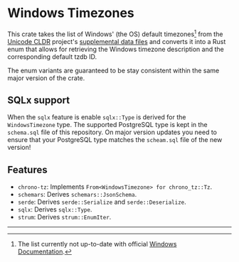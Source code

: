 # Windows Timezones

This crate takes the list of Windows' (the OS) default timezones[^1] from the [Unicode CLDR](https://github.com/unicode-org/cldr) project's
[supplemental data files](https://github.com/unicode-org/cldr/blob/main/common/supplemental/windowsZones.xml) and converts it into a Rust enum that allows for
retrieving the Windows timezone description and the corresponding default tzdb
ID.

The enum variants are guaranteed to be stay consistent within the same major
version of the crate.


## SQLx support

When the `sqlx` feature is enable `sqlx::Type` is derived for the
`WindowsTimezone` type.  The supported PostgreSQL type is kept in the
`schema.sql` file of this repository.  On major version updates you need to
ensure that your PostgreSQL type matches the `scheam.sql` file of the new
version!

## Features

- `chrono-tz`: Implements `From<WindowsTimezone> for chrono_tz::Tz`.
- `schemars`: Derives `schemars::JsonSchema`.
- `serde`: Derives `serde::Serialize` and `serde::Deserialize`.
- `sqlx`: Derives `sqlx::Type`.
- `strum`: Derives `strum::EnumIter`.

---

[^1]: The list currently not up-to-date with official [Windows Documentation](https://learn.microsoft.com/en-us/windows-hardware/manufacture/desktop/default-time-zones?view=windows-11#t).
